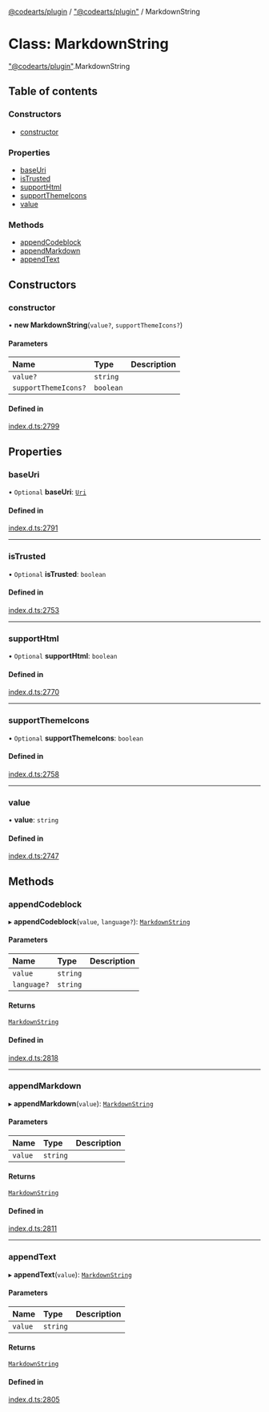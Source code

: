 [@codearts/plugin](../README.md) / ["@codearts/plugin"](../modules/_codearts_plugin_.md) / MarkdownString

# Class: MarkdownString

["@codearts/plugin"](../modules/_codearts_plugin_.md).MarkdownString

## Table of contents

### Constructors

- [constructor](codearts_plugin_.MarkdownString.md#constructor)

### Properties

- [baseUri](codearts_plugin_.MarkdownString.md#baseuri)
- [isTrusted](codearts_plugin_.MarkdownString.md#istrusted)
- [supportHtml](codearts_plugin_.MarkdownString.md#supporthtml)
- [supportThemeIcons](codearts_plugin_.MarkdownString.md#supportthemeicons)
- [value](codearts_plugin_.MarkdownString.md#value)

### Methods

- [appendCodeblock](codearts_plugin_.MarkdownString.md#appendcodeblock)
- [appendMarkdown](codearts_plugin_.MarkdownString.md#appendmarkdown)
- [appendText](codearts_plugin_.MarkdownString.md#appendtext)

## Constructors

### constructor

• **new MarkdownString**(`value?`, `supportThemeIcons?`)

#### Parameters

| Name | Type | Description |
| :------ | :------ | :------ |
| `value?` | `string` |  |
| `supportThemeIcons?` | `boolean` |  |

#### Defined in

[index.d.ts:2799](https://github.com/huaweicloud/cloudide-plugin-api/blob/03c74e5/index.d.ts#L2799)

## Properties

### baseUri

• `Optional` **baseUri**: [`Uri`](codearts_plugin_.Uri.md)

#### Defined in

[index.d.ts:2791](https://github.com/huaweicloud/cloudide-plugin-api/blob/03c74e5/index.d.ts#L2791)

___

### isTrusted

• `Optional` **isTrusted**: `boolean`

#### Defined in

[index.d.ts:2753](https://github.com/huaweicloud/cloudide-plugin-api/blob/03c74e5/index.d.ts#L2753)

___

### supportHtml

• `Optional` **supportHtml**: `boolean`

#### Defined in

[index.d.ts:2770](https://github.com/huaweicloud/cloudide-plugin-api/blob/03c74e5/index.d.ts#L2770)

___

### supportThemeIcons

• `Optional` **supportThemeIcons**: `boolean`

#### Defined in

[index.d.ts:2758](https://github.com/huaweicloud/cloudide-plugin-api/blob/03c74e5/index.d.ts#L2758)

___

### value

• **value**: `string`

#### Defined in

[index.d.ts:2747](https://github.com/huaweicloud/cloudide-plugin-api/blob/03c74e5/index.d.ts#L2747)

## Methods

### appendCodeblock

▸ **appendCodeblock**(`value`, `language?`): [`MarkdownString`](codearts_plugin_.MarkdownString.md)

#### Parameters

| Name | Type | Description |
| :------ | :------ | :------ |
| `value` | `string` |  |
| `language?` | `string` |  |

#### Returns

[`MarkdownString`](codearts_plugin_.MarkdownString.md)

#### Defined in

[index.d.ts:2818](https://github.com/huaweicloud/cloudide-plugin-api/blob/03c74e5/index.d.ts#L2818)

___

### appendMarkdown

▸ **appendMarkdown**(`value`): [`MarkdownString`](codearts_plugin_.MarkdownString.md)

#### Parameters

| Name | Type | Description |
| :------ | :------ | :------ |
| `value` | `string` |  |

#### Returns

[`MarkdownString`](codearts_plugin_.MarkdownString.md)

#### Defined in

[index.d.ts:2811](https://github.com/huaweicloud/cloudide-plugin-api/blob/03c74e5/index.d.ts#L2811)

___

### appendText

▸ **appendText**(`value`): [`MarkdownString`](codearts_plugin_.MarkdownString.md)

#### Parameters

| Name | Type | Description |
| :------ | :------ | :------ |
| `value` | `string` |  |

#### Returns

[`MarkdownString`](codearts_plugin_.MarkdownString.md)

#### Defined in

[index.d.ts:2805](https://github.com/huaweicloud/cloudide-plugin-api/blob/03c74e5/index.d.ts#L2805)
